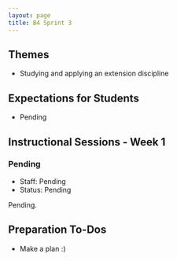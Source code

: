 ```yaml
---
layout: page
title: B4 Sprint 3
---
```


## Themes

* Studying and applying an extension discipline

## Expectations for Students

* Pending

## Instructional Sessions - Week 1

### Pending

* Staff: Pending
* Status: Pending

Pending.

## Preparation To-Dos

* Make a plan :)
